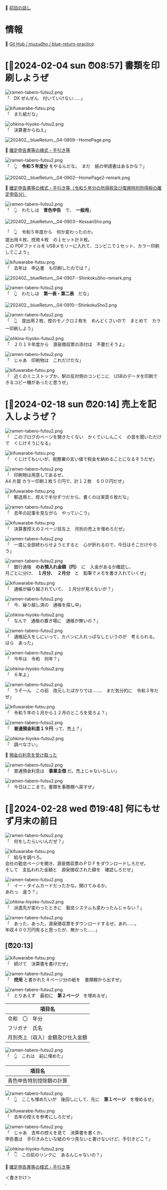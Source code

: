 📖 [前回の話し](https://crieit.net/posts/f34d7ca88724b0b87c299dc5e8b406cd)  

# 情報

📖 [Git Hub / muzudho / blue-return-practice](https://github.com/muzudho/blue-return-practice)  

# [📅2024-02-04 sun ⏰08:57] 書類を印刷しようぜ

![ramen-tabero-futsu2.png](https://crieit.now.sh/upload_images/d27ea8dcfad541918d9094b9aed83e7d61f4ce5d04700.png)  
「　DX ぜんぜん　付いていけない……」  

![kifuwarabe-futsu.png](https://crieit.now.sh/upload_images/beaf94b260ae2602ca8cf7f5bbc769c261f4ceb0a5f11.png)  
「　また紙だな」  

![ohkina-hiyoko-futsu2.png](https://crieit.now.sh/upload_images/96fb09724c3ce40ee0861a0fd1da563d61f4d01259f74.png)  
「　決算書からねえ」

![202402__blueReturn__04-0859--HomePage.png](https://crieit.now.sh/upload_images/6fef37d9a6a8d0a5aceefe5218728ba265bed37d2af72.png)  

📖 [確定申告書等の様式・手引き等](https://www.nta.go.jp/taxes/shiraberu/shinkoku/syotoku/index.htm)  

![ramen-tabero-futsu2.png](https://crieit.now.sh/upload_images/d27ea8dcfad541918d9094b9aed83e7d61f4ce5d04700.png)  
「　👆　**令和５年度分** をやるんだな。　まだ　紙の申請書はあるかな？」  

![202402__blueReturn__04-0902--HomePage2-remark.png](https://crieit.now.sh/upload_images/703205ee00c7a429bb24906157ac3dd665bed41ca36b5.png)  

📖 [確定申告書等の様式・手引き等（令和５年分の所得税及び復興特別所得税の確定申告分）](https://www.nta.go.jp/taxes/shiraberu/shinkoku/syotoku/r05.htm)  

![ramen-tabero-futsu2.png](https://crieit.now.sh/upload_images/d27ea8dcfad541918d9094b9aed83e7d61f4ce5d04700.png)  
「　👆　わたしは　**青色申告**　で、　**一般用**」  

![202402__blueReturn__04-0903--KessanSho.png](https://crieit.now.sh/upload_images/19244c50efc7a3caf29d43eb57f3d6fb65bed47ee9c19.png)  

「　👆　令和５年度から　何か変わったのか。  
提出用４枚、控用４枚　の１セット計８枚。  
この PDFファイルを USBメモリーに入れて、コンビニで１セット、カラー印刷してこよう」  

![kifuwarabe-futsu.png](https://crieit.now.sh/upload_images/beaf94b260ae2602ca8cf7f5bbc769c261f4ceb0a5f11.png)  
「　去年は　申込書　も印刷したのでは？」  

![202402__blueReturn__04-0907--ShinkokuSho-remark.png](https://crieit.now.sh/upload_images/85a197cb7ee3530d4336244e1441105465bed56544285.png)  

![ramen-tabero-futsu2.png](https://crieit.now.sh/upload_images/d27ea8dcfad541918d9094b9aed83e7d61f4ce5d04700.png)  
「　👆　わたしは　**第一表・第二表**　だな」  

![202402__blueReturn__04-0910--ShinkokuSho2.png](https://crieit.now.sh/upload_images/3ad199270caae00f3eb862ccdf8091d065bed5fbcf763.png)  

![ramen-tabero-futsu2.png](https://crieit.now.sh/upload_images/d27ea8dcfad541918d9094b9aed83e7d61f4ce5d04700.png)  
「　👆　提出用２枚、控のモノクロ２枚を　めんどくさいので　まとめて　カラー印刷しよう」  

![ohkina-hiyoko-futsu2.png](https://crieit.now.sh/upload_images/96fb09724c3ce40ee0861a0fd1da563d61f4d01259f74.png)  
「　２０１９年度から　源泉徴収票の添付は　不要だそうよ」  

![ramen-tabero-futsu2.png](https://crieit.now.sh/upload_images/d27ea8dcfad541918d9094b9aed83e7d61f4ce5d04700.png)  
「　じゃあ　印刷物は　これだけだな」  

![kifuwarabe-futsu.png](https://crieit.now.sh/upload_images/beaf94b260ae2602ca8cf7f5bbc769c261f4ceb0a5f11.png)  
「　近くのミニストップか、駅の反対側のコンビニに　USBのデータを印刷できるコピー機があったと思うぜ」

# [📅2024-02-18 sun ⏰20:14] 売上を記入しようぜ？

![ramen-tabero-futsu2.png](https://crieit.now.sh/upload_images/d27ea8dcfad541918d9094b9aed83e7d61f4ce5d04700.png)  
「　このブログのページを開きたくない　かくていしんこく　の音を聞いただけで　くじけそうになる」  

![kifuwarabe-futsu.png](https://crieit.now.sh/upload_images/beaf94b260ae2602ca8cf7f5bbc769c261f4ceb0a5f11.png)  
「　くじけてもいいが、税務署の言い値で税金を納めることになるそうだぜ」  

![ramen-tabero-futsu2.png](https://crieit.now.sh/upload_images/d27ea8dcfad541918d9094b9aed83e7d61f4ce5d04700.png)  
「　印刷物は用意してあるぜ。  
A4 片面 カラー印刷１枚５０円で、計１２枚　６００円だぜ」

![kifuwarabe-futsu.png](https://crieit.now.sh/upload_images/beaf94b260ae2602ca8cf7f5bbc769c261f4ceb0a5f11.png)  
「　郵送用と、控えで半分ずつだから、書くのは実質６枚だな」  

![ramen-tabero-futsu2.png](https://crieit.now.sh/upload_images/d27ea8dcfad541918d9094b9aed83e7d61f4ce5d04700.png)  
「　去年の記事を見ながら　やっていこう」  

![kifuwarabe-futsu.png](https://crieit.now.sh/upload_images/beaf94b260ae2602ca8cf7f5bbc769c261f4ceb0a5f11.png)  
「　決算書控えの２ページ目左上　月別の売上を埋めろだぜ」  

![ramen-tabero-futsu2.png](https://crieit.now.sh/upload_images/d27ea8dcfad541918d9094b9aed83e7d61f4ce5d04700.png)  
「　一度に全部終わらせようとすると　心が折れるので、今日はそこだけやろう」  

![ramen-tabero-futsu2.png](https://crieit.now.sh/upload_images/d27ea8dcfad541918d9094b9aed83e7d61f4ce5d04700.png)  
「　銀行通帳　**のお預入れ金額（円）**　に　入金があるか確認し、  
月ごとに分け、　**１月分**、　**２月分**　と　鉛筆でメモを書き入れていくぜ」  

![kifuwarabe-futsu.png](https://crieit.now.sh/upload_images/beaf94b260ae2602ca8cf7f5bbc769c261f4ceb0a5f11.png)  
「　通帳が繰り越されていて、　１月分が見えないが？」  

![ramen-tabero-futsu2.png](https://crieit.now.sh/upload_images/d27ea8dcfad541918d9094b9aed83e7d61f4ce5d04700.png)  
「　今、繰り越し済の　通帳を探し中」  

![ohkina-hiyoko-futsu2.png](https://crieit.now.sh/upload_images/96fb09724c3ce40ee0861a0fd1da563d61f4d01259f74.png)  
「　なんで　通帳の置き場に　通帳が無いの？」  

![ramen-tabero-futsu2.png](https://crieit.now.sh/upload_images/d27ea8dcfad541918d9094b9aed83e7d61f4ce5d04700.png)  
「　通帳記入をしにいって、カバンに入れっぱなしというのが　考えられる。  
ほら　あった」  

![ramen-tabero-futsu2.png](https://crieit.now.sh/upload_images/d27ea8dcfad541918d9094b9aed83e7d61f4ce5d04700.png)  
「　今年は　令和　何年？」  

![ohkina-hiyoko-futsu2.png](https://crieit.now.sh/upload_images/96fb09724c3ce40ee0861a0fd1da563d61f4d01259f74.png)  
「　６年よ」  

![ramen-tabero-futsu2.png](https://crieit.now.sh/upload_images/d27ea8dcfad541918d9094b9aed83e7d61f4ce5d04700.png)  
「　うそ～ん　この前　改元したばかりでは……、　まだ気分的に　令和３年だぜ」  

![kifuwarabe-futsu.png](https://crieit.now.sh/upload_images/beaf94b260ae2602ca8cf7f5bbc769c261f4ceb0a5f11.png)  
「　令和５年の１月から１２月のところを見ろよ？」  

![ramen-tabero-futsu2.png](https://crieit.now.sh/upload_images/d27ea8dcfad541918d9094b9aed83e7d61f4ce5d04700.png)  
「　**普通預金利息１９円** って、売上？」  

![ohkina-hiyoko-futsu2.png](https://crieit.now.sh/upload_images/96fb09724c3ce40ee0861a0fd1da563d61f4d01259f74.png)  
「　調べなさい」  

📖 [預金の利息を受け取った](https://www.lan2.jp/psl/aog/aog04004.html)  

![ramen-tabero-futsu2.png](https://crieit.now.sh/upload_images/d27ea8dcfad541918d9094b9aed83e7d61f4ce5d04700.png)  
「　普通預金利息は　**事業主借** だ。売上じゃないらしい」  

![ramen-tabero-futsu2.png](https://crieit.now.sh/upload_images/d27ea8dcfad541918d9094b9aed83e7d61f4ce5d04700.png)  
「　今日はここまで。書類を事務棚へ戻すぜ」  

# [📅2024-02-28 wed ⏰19:48] 何にもせず月末の前日

![ramen-tabero-futsu2.png](https://crieit.now.sh/upload_images/d27ea8dcfad541918d9094b9aed83e7d61f4ce5d04700.png)  
「　何をしたらいいんだぜ？」  

![kifuwarabe-futsu.png](https://crieit.now.sh/upload_images/beaf94b260ae2602ca8cf7f5bbc769c261f4ceb0a5f11.png)  
「　給与を調べろ。  
会社の勤怠ページを開き、源泉徴収票のＰＤＦをダウンロードしろだぜ。  
そして　支払われた金額と　源泉徴収された額を　確認しろだぜ」  

![ramen-tabero-futsu2.png](https://crieit.now.sh/upload_images/d27ea8dcfad541918d9094b9aed83e7d61f4ce5d04700.png)  
「　イー・タイムカードだったかな。開けてみるか。  
あれっ　違う？」  

![ohkina-hiyoko-futsu2.png](https://crieit.now.sh/upload_images/96fb09724c3ce40ee0861a0fd1da563d61f4d01259f74.png)  
「　派遣先が変わったときに　勤怠システムも変わったんじゃない？」  

![ramen-tabero-futsu2.png](https://crieit.now.sh/upload_images/d27ea8dcfad541918d9094b9aed83e7d61f4ce5d04700.png)  
「　あった、あった。源泉徴収票をダウンロードするぜ。あれ……。  
年収４００万円有ると思ったが、無かった……」  

## [⏰20:13]

![kifuwarabe-futsu.png](https://crieit.now.sh/upload_images/beaf94b260ae2602ca8cf7f5bbc769c261f4ceb0a5f11.png)  
「　続けて　決算書を書けだぜ」  

![ramen-tabero-futsu2.png](https://crieit.now.sh/upload_images/d27ea8dcfad541918d9094b9aed83e7d61f4ce5d04700.png)  
「　**控用** と書かれた４ページ分の紙を　書類棚から出すぜ」  

![ramen-tabero-futsu2.png](https://crieit.now.sh/upload_images/d27ea8dcfad541918d9094b9aed83e7d61f4ce5d04700.png)  
「　とりあえず　最初に　**第２ページ**　を埋めるぜ」  

| 項目名                           |
| -------------------------------- |
| 令和　〇　年分                   |
| フリガナ　氏名                   |
| 月別売上（収入）金額及び仕入金額 |

![ramen-tabero-futsu2.png](https://crieit.now.sh/upload_images/d27ea8dcfad541918d9094b9aed83e7d61f4ce5d04700.png)  
「　👆　これは　前に埋めた」  

| 項目名                   |
| ------------------------ |
| 青色申告特別控除額の計算 |

![ramen-tabero-futsu2.png](https://crieit.now.sh/upload_images/d27ea8dcfad541918d9094b9aed83e7d61f4ce5d04700.png)  
「　👆　ここも埋めたいが　後回しにして、先に　**第１ページ**　を埋めるぜ」  

![kifuwarabe-futsu.png](https://crieit.now.sh/upload_images/beaf94b260ae2602ca8cf7f5bbc769c261f4ceb0a5f11.png)  
「　去年の控えを参考にしろだぜ」  

![ramen-tabero-futsu2.png](https://crieit.now.sh/upload_images/d27ea8dcfad541918d9094b9aed83e7d61f4ce5d04700.png)  
「　じゃあ　去年の控えを見て　決算書を書くか。  
申告書は　手引きみたいな紙のやつ見ないと書けないけど、手引きどこ？」  

![ohkina-hiyoko-futsu2.png](https://crieit.now.sh/upload_images/96fb09724c3ce40ee0861a0fd1da563d61f4d01259f74.png)  
「　👇　この前のリンクに　あるんじゃないの？」  

📖 [確定申告書等の様式・手引き等](https://www.nta.go.jp/taxes/shiraberu/shinkoku/syotoku/index.htm)  

＜書きかけ＞  
.